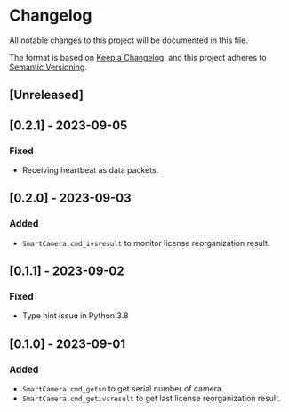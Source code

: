 # Changelog

All notable changes to this project will be documented in this file.

The format is based on [Keep a Changelog](https://keepachangelog.com/en/1.0.0/),
and this project adheres
to [Semantic Versioning](https://semver.org/spec/v2.0.0.html).

## [Unreleased]

## [0.2.1] - 2023-09-05

### Fixed

- Receiving heartbeat as data packets.

## [0.2.0] - 2023-09-03

### Added

- `SmartCamera.cmd_ivsresult` to monitor license reorganization result.

## [0.1.1] - 2023-09-02

### Fixed

- Type hint issue in Python 3.8

## [0.1.0] - 2023-09-01

### Added

- `SmartCamera.cmd_getsn` to get serial number of camera.
- `SmartCamera.cmd_getivsresult` to get last license reorganization result.
